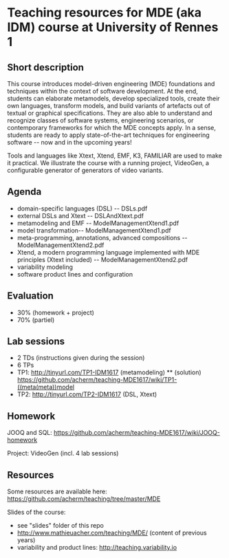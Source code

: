 # Teaching resources for MDE (aka IDM) course at University of Rennes 1

## Short description

This course introduces model-driven engineering (MDE) foundations and techniques within the context of software development. 
At the end, students can elaborate metamodels, develop specialized tools, create their own languages, transform models, and build variants of artefacts out of textual or graphical specifications. 
They are also able to understand and recognize classes of software systems, engineering scenarios, or contemporary frameworks for which the MDE concepts apply. 
In a sense, students are ready to apply state-of-the-art techniques for engineering software -- now and in the upcoming years!

Tools and languages like Xtext, Xtend, EMF, K3, FAMILIAR are used to make it practical. 
We illustrate the course with a running project, VideoGen, a configurable generator of generators of video variants.  

## Agenda 

 * domain-specific languages (DSL) -- DSLs.pdf
 * external DSLs and Xtext -- DSLAndXtext.pdf
 * metamodeling and EMF -- ModelManagementXtend1.pdf 
 * model transformation-- ModelManagementXtend1.pdf 
 * meta-programming, annotations, advanced compositions -- ModelManagementXtend2.pdf 
 * Xtend, a modern programming language implemented with MDE principles (Xtext included) -- ModelManagementXtend2.pdf
 * variability modeling 
 * software product lines and configuration 
 
## Evaluation 

 * 30% (homework + project)
 * 70% (partiel) 
 
## Lab sessions 

 * 2 TDs 
  (instructions given during the session)
 * 6 TPs
  * TP1: http://tinyurl.com/TP1-IDM1617 (metamodeling)
   ** (solution) https://github.com/acherm/teaching-MDE1617/wiki/TP1-((meta(meta))model
  * TP2: http://tinyurl.com/TP2-IDM1617 (DSL, Xtext)
 

 
## Homework 

JOOQ and SQL:
https://github.com/acherm/teaching-MDE1617/wiki/JOOQ-homework

Project: VideoGen (incl. 4 lab sessions)

## Resources 

Some resources are available here:
https://github.com/acherm/teaching/tree/master/MDE

Slides of the course:
 * see "slides" folder of this repo
 * http://www.mathieuacher.com/teaching/MDE/ (content of previous years)
 * variability and product lines: http://teaching.variability.io

